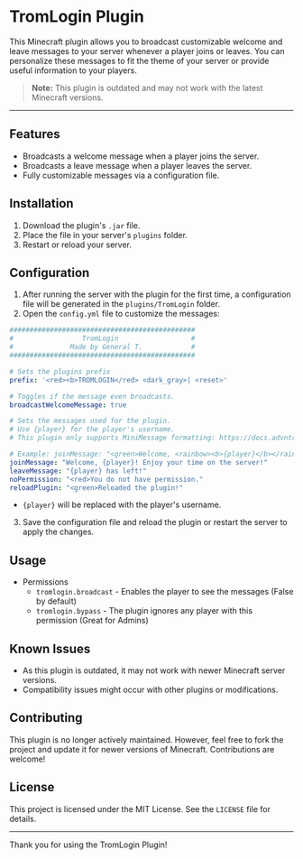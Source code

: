 # TromLogin Plugin

This Minecraft plugin allows you to broadcast customizable welcome and leave messages to your server whenever a player joins or leaves. You can personalize these messages to fit the theme of your server or provide useful information to your players.

> **Note:** This plugin is outdated and may not work with the latest Minecraft versions.

---

## Features
- Broadcasts a welcome message when a player joins the server.
- Broadcasts a leave message when a player leaves the server.
- Fully customizable messages via a configuration file.

## Installation
1. Download the plugin's `.jar` file.
2. Place the file in your server's `plugins` folder.
3. Restart or reload your server.

## Configuration
1. After running the server with the plugin for the first time, a configuration file will be generated in the `plugins/TromLogin` folder.
2. Open the `config.yml` file to customize the messages:

```yaml
##############################################
#                 TromLogin                  #
#              Made by General T.            #
##############################################

# Sets the plugins prefix
prefix: '<red><b>TROMLOGIN</red> <dark_gray>| <reset>'

# Toggles if the message even broadcasts.
broadcastWelcomeMessage: true

# Sets the messages used for the plugin.
# Use {player} for the player's username.
# This plugin only supports MiniMessage formatting: https://docs.advntr.dev/minimessage/format.html

# Example: joinMessage: "<green>Welcome, <rainbow><b>{player}</b></rainbow! Enjoy your time on the server!"
joinMessage: "Welcome, {player}! Enjoy your time on the server!"
leaveMessage: "{player} has left!"
noPermission: "<red>You do not have permission."
reloadPlugin: "<green>Reloaded the plugin!"
```

- `{player}` will be replaced with the player's username.

3. Save the configuration file and reload the plugin or restart the server to apply the changes.

## Usage
- Permissions
  - `tromlogin.broadcast` - Enables the player to see the messages (False by default)
  - `tromlogin.bypass` - The plugin ignores any player with this permission (Great for Admins)

## Known Issues
- As this plugin is outdated, it may not work with newer Minecraft server versions.
- Compatibility issues might occur with other plugins or modifications.

## Contributing
This plugin is no longer actively maintained. However, feel free to fork the project and update it for newer versions of Minecraft. Contributions are welcome!

## License
This project is licensed under the MIT License. See the `LICENSE` file for details.

---

Thank you for using the TromLogin Plugin!

